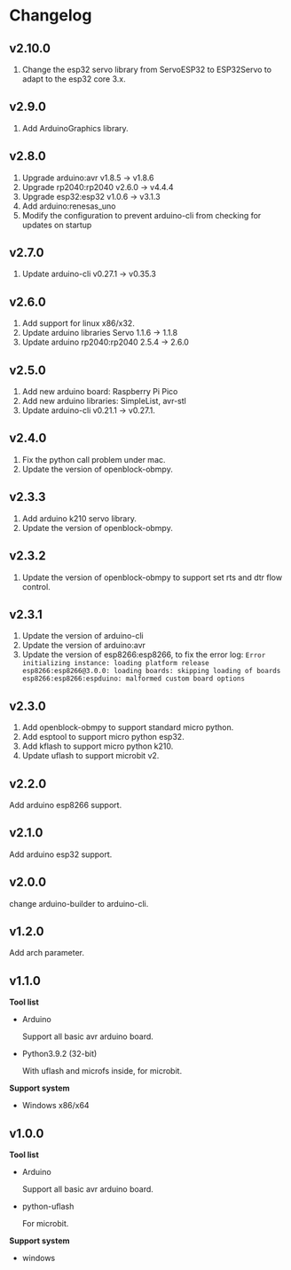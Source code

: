 # Changelog

## v2.10.0

1. Change the esp32 servo library from ServoESP32 to ESP32Servo to adapt to the esp32 core 3.x.

## v2.9.0

1. Add ArduinoGraphics library.

## v2.8.0

1. Upgrade arduino:avr v1.8.5 -> v1.8.6
2. Upgrade rp2040:rp2040 v2.6.0 -> v4.4.4
3. Upgrade esp32:esp32 v1.0.6 -> v3.1.3
4. Add arduino:renesas_uno
5. Modify the configuration to prevent arduino-cli from checking for updates on startup

## v2.7.0

1. Update arduino-cli v0.27.1 -> v0.35.3

## v2.6.0

1. Add support for linux x86/x32.
2. Update arduino libraries Servo 1.1.6 -> 1.1.8
3. Update arduino rp2040:rp2040 2.5.4 -> 2.6.0

## v2.5.0

1. Add new arduino board: Raspberry Pi Pico
2. Add new arduino libraries: SimpleList, avr-stl
3. Update arduino-cli v0.21.1 -> v0.27.1.

## v2.4.0

1. Fix the python call problem under mac.
1. Update the version of openblock-obmpy.

## v2.3.3

1. Add arduino k210 servo library.
2. Update the version of openblock-obmpy.

## v2.3.2

1. Update the version of openblock-obmpy to support set rts and dtr flow control.

## v2.3.1

1. Update the version of arduino-cli
2. Update the version of arduino:avr
3. Update the version of esp8266:esp8266, to fix the error log: `Error initializing instance: loading platform release esp8266:esp8266@3.0.0: loading boards: skipping loading of boards esp8266:esp8266:espduino: malformed custom board options`

## v2.3.0

1. Add openblock-obmpy to support standard micro python.
2. Add esptool to support micro python esp32.
3. Add kflash to support micro python k210.
4. Update uflash to support microbit v2.

## v2.2.0

Add arduino esp8266 support.

## v2.1.0

Add arduino esp32 support.

## v2.0.0

change arduino-builder to arduino-cli.

## v1.2.0

Add arch parameter.

## v1.1.0

**Tool list**

- Arduino

	Support all basic avr arduino board.

- Python3.9.2 (32-bit)

	With uflash and microfs inside, for microbit.

**Support system**

- Windows x86/x64

## v1.0.0

**Tool list**

- Arduino

	Support all basic avr arduino board.

- python-uflash

	For microbit.

**Support system**

- windows

